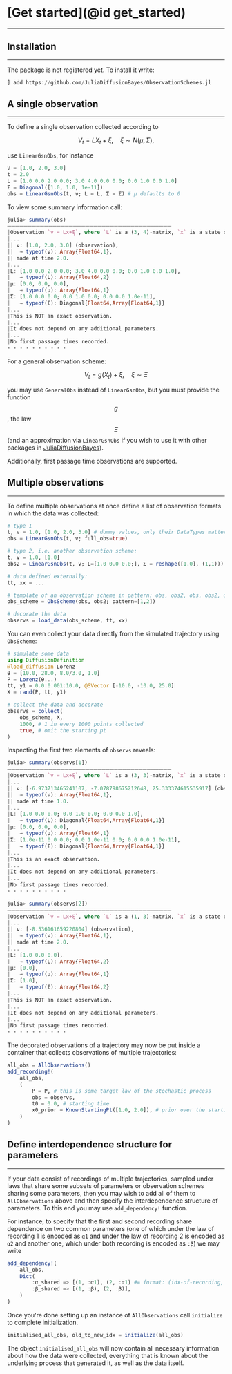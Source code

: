 # [Get started](@id get_started)
***

## Installation
---------------------------------
The package is not registered yet. To install it write:
```julia
] add https://github.com/JuliaDiffusionBayes/ObservationSchemes.jl
```

## A single observation
---------------------
To define a single observation collected according to
```math
V_t = LX_t+ξ,\quad ξ ∼ N(μ,Σ),
```
use `LinearGsnObs`, for instance
```julia
ν = [1.0, 2.0, 3.0]
t = 2.0
L = [1.0 0.0 2.0 0.0; 3.0 4.0 0.0 0.0; 0.0 1.0 0.0 1.0]
Σ = Diagonal([1.0, 1.0, 1e-11])
obs = LinearGsnObs(t, ν; L = L, Σ = Σ) # μ defaults to 0
```
To view some summary information call:
```julia
julia> summary(obs)
⏤⏤⏤⏤⏤⏤⏤⏤⏤⏤⏤⏤⏤⏤⏤⏤⏤⏤⏤⏤⏤⏤⏤⏤⏤⏤⏤⏤⏤⏤⏤⏤⏤⏤⏤⏤⏤⏤⏤⏤
|Observation `v = Lx+ξ`, where `L` is a (3, 4)-matrix, `x` is a state of the stochastic process and `ξ`∼N(μ,Σ).
|...
|| ν: [1.0, 2.0, 3.0] (observation),
||  → typeof(ν): Array{Float64,1},
|| made at time 2.0.
|...
|L: [1.0 0.0 2.0 0.0; 3.0 4.0 0.0 0.0; 0.0 1.0 0.0 1.0],
|   → typeof(L): Array{Float64,2}
|μ: [0.0, 0.0, 0.0],
|   → typeof(μ): Array{Float64,1}
|Σ: [1.0 0.0 0.0; 0.0 1.0 0.0; 0.0 0.0 1.0e-11],
|   → typeof(Σ): Diagonal{Float64,Array{Float64,1}}
|...
|This is NOT an exact observation.
|...
|It does not depend on any additional parameters.
|...
|No first passage times recorded.
⋆ ⋆ ⋆ ⋆ ⋆ ⋆ ⋆ ⋆ ⋆ ⋆
```

For a general observation scheme:
```math
V_t = g(X_t) + ξ,\quad ξ ∼ Ξ
```
you may use `GeneralObs` instead of `LinearGsnObs`, but you must provide the function $$g$$, the law $$\Xi$$ (and an approximation via `LinearGsnObs` if you wish to use it with other packages in [JuliaDiffusionBayes](https://github.com/JuliaDiffusionBayes)).

Additionally, first passage time observations are supported.

## Multiple observations
-----------------------
To define multiple observations at once define a list of observation formats in which the data was collected:
```julia
# type 1
t, v = 1.0, [1.0, 2.0, 3.0] # dummy values, only their DataTypes matter
obs = LinearGsnObs(t, v; full_obs=true)

# type 2, i.e. another observation scheme:
t, v = 1.0, [1.0]
obs2 = LinearGsnObs(t, v; L=[1.0 0.0 0.0;], Σ = reshape([1.0], (1,1)))

# data defined externally:
tt, xx = ...

# template of an observation scheme in pattern: obs, obs2, obs, obs2, obs, ...
obs_scheme = ObsScheme(obs, obs2; pattern=[1,2])

# decorate the data
observs = load_data(obs_scheme, tt, xx)
```
You can even collect your data directly from the simulated trajectory using `ObsScheme`:
```julia
# simulate some data
using DiffusionDefinition
@load_diffusion Lorenz
θ = [10.0, 28.0, 8.0/3.0, 1.0]
P = Lorenz(θ...)
tt, y1 = 0.0:0.001:10.0, @SVector [-10.0, -10.0, 25.0]
X = rand(P, tt, y1)

# collect the data and decorate
observs = collect(
    obs_scheme, X,
    1000, # 1 in every 1000 points collected
    true, # omit the starting pt
)
```
Inspecting the first two elements of `observs` reveals:
```julia
julia> summary(observs[1])
⏤⏤⏤⏤⏤⏤⏤⏤⏤⏤⏤⏤⏤⏤⏤⏤⏤⏤⏤⏤⏤⏤⏤⏤⏤⏤⏤⏤⏤⏤⏤⏤⏤⏤⏤⏤⏤⏤⏤⏤
|Observation `v = Lx+ξ`, where `L` is a (3, 3)-matrix, `x` is a state of the stochastic process and `ξ`∼N(μ,Σ).
|...
|| ν: [-6.973713465241107, -7.078798675212648, 25.333374615535917] (observation),
||  → typeof(ν): Array{Float64,1},
|| made at time 1.0.
|...
|L: [1.0 0.0 0.0; 0.0 1.0 0.0; 0.0 0.0 1.0],
|   → typeof(L): Diagonal{Float64,Array{Float64,1}}
|μ: [0.0, 0.0, 0.0],
|   → typeof(μ): Array{Float64,1}
|Σ: [1.0e-11 0.0 0.0; 0.0 1.0e-11 0.0; 0.0 0.0 1.0e-11],
|   → typeof(Σ): Diagonal{Float64,Array{Float64,1}}
|...
|This is an exact observation.
|...
|It does not depend on any additional parameters.
|...
|No first passage times recorded.
⋆ ⋆ ⋆ ⋆ ⋆ ⋆ ⋆ ⋆ ⋆ ⋆

julia> summary(observs[2])
⏤⏤⏤⏤⏤⏤⏤⏤⏤⏤⏤⏤⏤⏤⏤⏤⏤⏤⏤⏤⏤⏤⏤⏤⏤⏤⏤⏤⏤⏤⏤⏤⏤⏤⏤⏤⏤⏤⏤⏤
|Observation `v = Lx+ξ`, where `L` is a (1, 3)-matrix, `x` is a state of the stochastic process and `ξ`∼N(μ,Σ).
|...
|| ν: [-8.536161659220804] (observation),
||  → typeof(ν): Array{Float64,1},
|| made at time 2.0.
|...
|L: [1.0 0.0 0.0],
|   → typeof(L): Array{Float64,2}
|μ: [0.0],
|   → typeof(μ): Array{Float64,1}
|Σ: [1.0],
|   → typeof(Σ): Array{Float64,2}
|...
|This is NOT an exact observation.
|...
|It does not depend on any additional parameters.
|...
|No first passage times recorded.
⋆ ⋆ ⋆ ⋆ ⋆ ⋆ ⋆ ⋆ ⋆ ⋆
```
The decorated observations of a trajectory may now be put inside a container that collects observations of multiple trajectories:
```julia
all_obs = AllObservations()
add_recording!(
    all_obs,
    (
        P = P, # this is some target law of the stochastic process
        obs = observs,
        t0 = 0.0, # starting time
        x0_prior = KnownStartingPt([1.0, 2.0]), # prior over the starting position
    )
)
```

## Define interdependence structure for parameters
-----------------------
If your data consist of recordings of multiple trajectories, sampled under laws that share some subsets of parameters or observation schemes sharing some parameters, then you may wish to add all of them to `AllObservations` above and then specify the interdependence structure of parameters. To this end you may use `add_dependency!` function.


For instance, to specify that the first and second recording share dependence on two common parameters (one of which under the law of recording 1 is encoded as `α1` and under the law of recording 2 is encoded as `α2` and another one, which under both recording is encoded as `:β`) we may write
```julia
add_dependency!(
    all_obs,
    Dict(
        :α_shared => [(1, :α1), (2, :α1) #= format: (idx-of-recording, param-name) =#],
        :β_shared => [(1, :β), (2, :β)],
    )
)
```
Once you're done setting up an instance of `AllObservations` call `initialize` to complete initialization.
```julia
initialised_all_obs, old_to_new_idx = initialize(all_obs)
```
The object `initialised_all_obs` will now contain all necessary information about how the data were collected, everything that is known about the underlying process that generated it, as well as the data itself.
